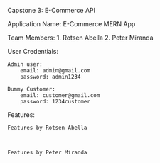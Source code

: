 Capstone 3: E-Commerce API

Application Name: E-Commerce MERN App

Team Members:
	1. Rotsen Abella
	2. Peter Miranda

User Credentials:

	Admin user:
		email: admin@gmail.com
		password: admin1234

	Dummy Customer:
		email: customer@gmail.com
		password: 1234customer

Features:
	
	Features by Rotsen Abella
		


	Features by Peter Miranda
		
